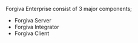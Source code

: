 

Forgiva Enterprise consist of 3 major components;

* Forgiva Server
* Forgiva Integrator
* Forgiva Client



